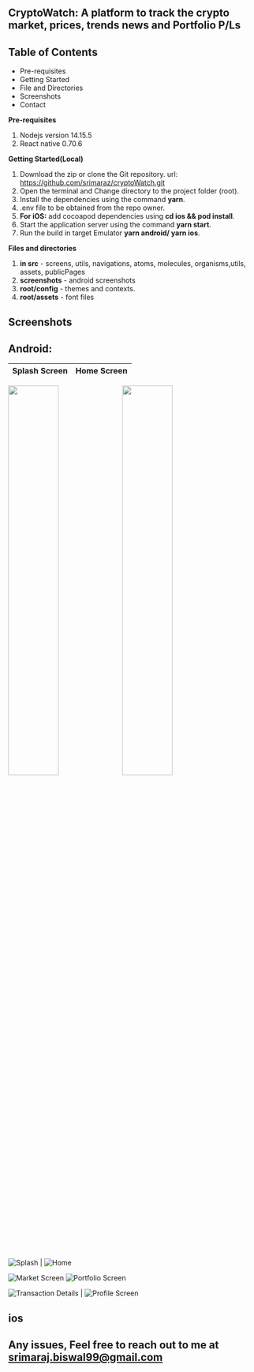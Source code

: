 ## CryptoWatch: A platform to track the crypto market, prices, trends news and Portfolio P/Ls

## Table of Contents

- Pre-requisites
- Getting Started
- File and Directories
- Screenshots
- Contact

**Pre-requisites**

1.  Nodejs version 14.15.5
2.  React native 0.70.6

**Getting Started(Local)**

1. Download the zip or clone the Git repository. url: https://github.com/srimaraz/cryptoWatch.git
2. Open the terminal and Change directory to the project folder (root).
3. Install the dependencies using the command **yarn**.
4. .env file to be obtained from the repo owner.
5. **For iOS:** add cocoapod dependencies using **cd ios && pod install**.
6. Start the application server using the command **yarn start**.
7. Run the build in target Emulator **yarn android/ yarn ios**.

**Files and directories**

1. **in src** - screens, utils, navigations, atoms, molecules, organisms,utils, assets, publicPages
2. **screenshots** - android screenshots
3. **root/config** - themes and contexts.
4. **root/assets** - font files

## Screenshots

## Android:

| Splash Screen | Home Screen |
| :-----------: | :---------: |

<p float="left">
  <img src="screenshots/android/splashScreenRounded.png" width="45%" />
  <img src="screenshots/android/homeScreenRounded.png" width="45%" />
</p>

![](screenshots/android/splashScreenRounded.png 'Splash') | ![](screenshots/android/homeScreenRounded.png 'Home')

![Market Screen](screenshots/android/marketScreenRounded.png?raw=true 'Market') ![Portfolio Screen](screenshots/android/portfolioScreenRounded.png?raw=true 'Portfolio')

![Transaction Details](screenshots/android/transactionDetailsRounded.png?raw=true 'Transaction Details') | ![Profile Screen](screenshots/android/portfolioScreenRounded.png?raw=true 'Profile')

## ios

## Any issues, Feel free to reach out to me at srimaraj.biswal99@gmail.com
